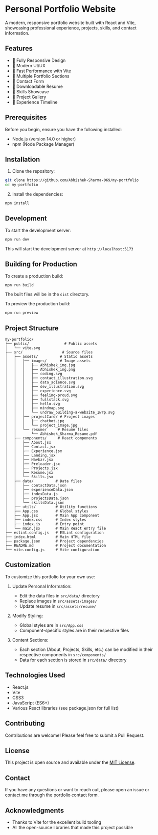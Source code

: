 # Personal Portfolio Website

A modern, responsive portfolio website built with React and Vite, showcasing professional experience, projects, skills, and contact information.

## Features

- 📱 Fully Responsive Design
- 🎨 Modern UI/UX
- 🚀 Fast Performance with Vite
- 📂 Multiple Portfolio Sections
- 📧 Contact Form
- 📄 Downloadable Resume
- 🎯 Skills Showcase
- 💼 Project Gallery
- 🌟 Experience Timeline

## Prerequisites

Before you begin, ensure you have the following installed:
- Node.js (version 14.0 or higher)
- npm (Node Package Manager)

## Installation

1. Clone the repository:
```bash
git clone https://github.com/Abhishek-Sharma-069/my-portfolio
cd my-portfolio
```

2. Install the dependencies:
```bash
npm install
```

## Development

To start the development server:
```bash
npm run dev
```
This will start the development server at `http://localhost:5173`

## Building for Production

To create a production build:
```bash
npm run build
```

The built files will be in the `dist` directory.

To preview the production build:
```bash
npm run preview
```

## Project Structure

```
my-portfolio/
├── public/                # Public assets
│   └── vite.svg
├── src/                  # Source files
│   ├── assets/          # Static assets
│   │   ├── images/      # Image assets
│   │   │   ├── Abhishek_img.jpg
│   │   │   ├── Abhishek_img.png
│   │   │   ├── coding.svg
│   │   │   ├── contact_illustration.svg
│   │   │   ├── data_science.svg
│   │   │   ├── dev_illustration.svg
│   │   │   ├── experience.svg
│   │   │   ├── feeling-proud.svg
│   │   │   ├── fullstack.svg
│   │   │   ├── hello.svg
│   │   │   ├── mindmap.svg
│   │   │   └── undraw_building-a-website_1wrp.svg
│   │   ├── projectCard/ # Project images
│   │   │   ├── chatbot.jpg
│   │   │   └── project_image.jpg
│   │   └── resume/     # Resume files
│   │       └── Abhishek_Sharma_Resume.pdf
│   ├── components/     # React components
│   │   ├── About.jsx
│   │   ├── Contact.jsx
│   │   ├── Experience.jsx
│   │   ├── Landing.jsx
│   │   ├── Navbar.jsx
│   │   ├── Preloader.jsx
│   │   ├── Projects.jsx
│   │   ├── Resume.jsx
│   │   └── Skills.jsx
│   ├── data/          # Data files
│   │   ├── contactData.json
│   │   ├── experienceData.json
│   │   ├── indexData.js
│   │   ├── projectsData.json
│   │   └── skillsData.json
│   ├── utils/         # Utility functions
│   ├── App.css        # Global styles
│   ├── App.jsx        # Main App component
│   ├── index.css      # Index styles
│   ├── index.js       # Entry point
│   └── main.jsx       # Main React entry file
├── eslint.config.js   # ESLint configuration
├── index.html         # Main HTML file
├── package.json       # Project dependencies
├── README.md          # Project documentation
└── vite.config.js     # Vite configuration
```

## Customization

To customize this portfolio for your own use:

1. Update Personal Information:
   - Edit the data files in `src/data/` directory
   - Replace images in `src/assets/images/`
   - Update resume in `src/assets/resume/`

2. Modify Styling:
   - Global styles are in `src/App.css`
   - Component-specific styles are in their respective files

3. Content Sections:
   - Each section (About, Projects, Skills, etc.) can be modified in their respective components in `src/components/`
   - Data for each section is stored in `src/data/` directory

## Technologies Used

- React.js
- Vite
- CSS3
- JavaScript (ES6+)
- Various React libraries (see package.json for full list)

## Contributing

Contributions are welcome! Please feel free to submit a Pull Request.

## License

This project is open source and available under the [MIT License](LICENSE).

## Contact

If you have any questions or want to reach out, please open an issue or contact me through the portfolio contact form.

## Acknowledgments

- Thanks to Vite for the excellent build tooling
- All the open-source libraries that made this project possible
